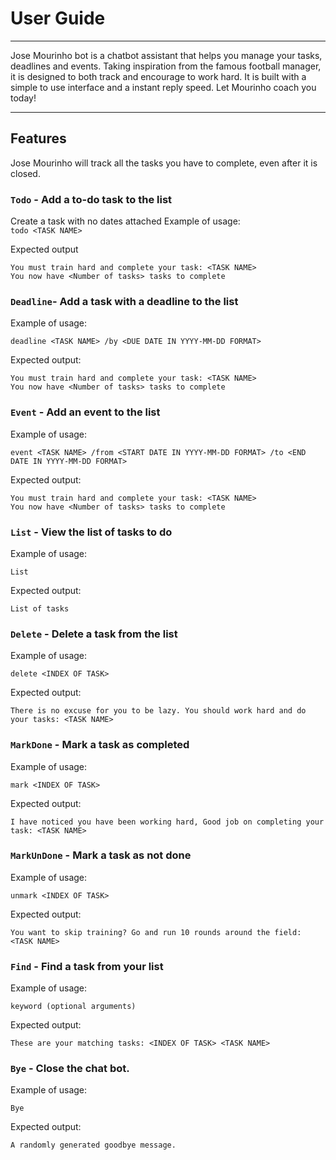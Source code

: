 # User Guide
___
Jose Mourinho bot is a chatbot assistant that helps you manage your tasks, deadlines and events.
Taking inspiration from the famous football manager, it is designed to both track and encourage 
to work hard. It is built with a simple to use interface and a instant reply speed. Let Mourinho 
coach you today!
___
## Features
Jose Mourinho will track all the tasks you have to complete, even after it is closed.

### `Todo` -  Add a to-do task to the list <br />

Create a task with no dates attached
Example of usage:<br/>
`todo <TASK NAME>`

Expected output

```
You must train hard and complete your task: <TASK NAME> 
You now have <Number of tasks> tasks to complete
```

### `Deadline`-  Add a task with a deadline to the list <br />
Example of usage:

`deadline <TASK NAME> /by <DUE DATE IN YYYY-MM-DD FORMAT>`

Expected output:

```
You must train hard and complete your task: <TASK NAME> 
You now have <Number of tasks> tasks to complete
```

### `Event` -  Add an event to the list <br />
Example of usage:

`event <TASK NAME> /from <START DATE IN YYYY-MM-DD FORMAT> /to <END DATE IN YYYY-MM-DD FORMAT>`

Expected output:

```
You must train hard and complete your task: <TASK NAME> 
You now have <Number of tasks> tasks to complete
```


### `List` -  View the list of tasks to do <br />
Example of usage:

`List`

Expected output:

```
List of tasks
```

### `Delete` -  Delete a task from the list <br />
Example of usage:

`delete <INDEX OF TASK>`

Expected output:

```
There is no excuse for you to be lazy. You should work hard and do your tasks: <TASK NAME>
```

### `MarkDone` -  Mark a task as completed <br />
Example of usage:

`mark <INDEX OF TASK>`

Expected output:
```
I have noticed you have been working hard, Good job on completing your task: <TASK NAME>
```

### `MarkUnDone` -  Mark a task as not done <br />
Example of usage:

`unmark <INDEX OF TASK>`

Expected output:

```
You want to skip training? Go and run 10 rounds around the field: <TASK NAME>
```

### `Find` - Find a task from your list <br />
Example of usage:

`keyword (optional arguments)`

Expected output:

```
These are your matching tasks: <INDEX OF TASK> <TASK NAME>
```

### `Bye` - Close the chat bot. <br/>
Example of usage:

`Bye`

Expected output:
```
A randomly generated goodbye message.
```

